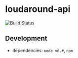 # loudaround-api

[![Build Status](https://travis-ci.org/rporrini/loudaround-api.svg?branch=master)](https://travis-ci.org/rporrini/loudaround-api)

## Development

- dependencies: `node v6.#`, `npm`
